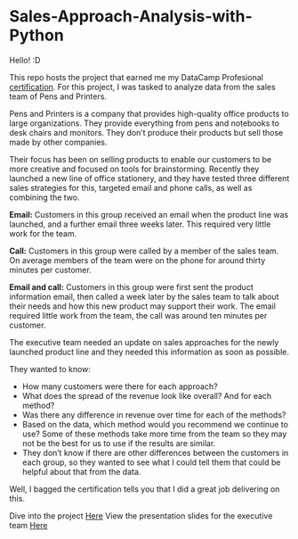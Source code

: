 # Sales-Approach-Analysis-with-Python
Hello! :D

This repo hosts the project that earned me my DataCamp Profesional [certification](https://www.datacamp.com/certificate/DA0021457928745). For this project, I was tasked to analyze data from the sales team of Pens and Printers. 

Pens and Printers is a company that provides high-quality office products to large organizations. They provide everything from pens and notebooks to desk chairs and monitors. They don’t produce their products but sell those made by other companies.

Their focus has been on selling products to enable our customers to be more creative and focused on tools for brainstorming. Recently they launched a new line of office stationery, and they have tested three different sales strategies for this, targeted email and phone calls, as well as combining the two.

**Email:** Customers in this group received an email when the product line was launched, and a
further email three weeks later. This required very little work for the team.

**Call:** Customers in this group were called by a member of the sales team. On average
members of the team were on the phone for around thirty minutes per customer.

**Email and call:** Customers in this group were first sent the product information email, then
called a week later by the sales team to talk about their needs and how this new product
may support their work. The email required little work from the team, the call was around ten
minutes per customer.

The executive team needed an update on sales approaches for the newly launched product line and they needed this information as soon as possible.

They wanted to know:
- How many customers were there for each approach?
- What does the spread of the revenue look like overall? And for each method?
- Was there any difference in revenue over time for each of the methods?
- Based on the data, which method would you recommend we continue to use? Some
of these methods take more time from the team so they may not be the best for us
to use if the results are similar.
- They don’t know if there are other differences between the customers in each group, so they wanted to see what I could tell them that could be helpful about that from the data.

Well, I bagged the certification tells you that I did a great job delivering on this. 

Dive into the project [Here](https://github.com/JachimmaChristian/Product-Sales-Analysis-with-Python/blob/main/workspace%20Pen%26Printers/workspace/notebook.ipynb)
View the presentation slides for the executive team [Here](https://github.com/JachimmaChristian/Product-Sales-Analysis-with-Python/blob/main/PRACTICAL%20EXAM%20PRESENTATION%20-%20Christian%20Jachimma%20%20Christian.pdf)
